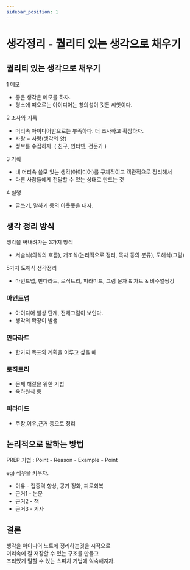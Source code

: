 ```yaml
---
sidebar_position: 1
---
```


# 생각정리 - 퀄리티 있는 생각으로 채우기

<head>
  <meta name="keywords" content="생각정리,퀄리티 있는 생각으로 채우기"/>
</head>

## 퀄리티 있는 생각으로 채우기

1 메모  
- 좋은 생각은 메모를 하자.  
- 평소에 떠오르는 아이디어는 창의성이 깃든 씨앗이다.    
 
2 조사와 기록  
- 머리속 아이디어만으로는 부족하다. 더 조사하고 확장하자.  
- 사랑 = 사량(생각의 양)
- 정보를 수집하자. ( 친구, 인터넷, 전문가 )

3 기획 
- 내 머리속 쓸모 있는 생각(아이디어)를 구체적이고 객관적으로 정리해서
- 다른 사람들에게 전달할 수 있는 상태로 만드는 것

4 실행
- 글쓰기, 말하기 등의 아웃풋을 내자.  


## 생각 정리 방식

생각을 써내려가는 3가지 방식
- 서술식(의식의 흐름), 개조식(논리적으로 정리, 목차 등의 분류), 도해식(그림)  


5가지 도해식 생각정리
- 마인드맵, 만다라트, 로직트리, 피라미드, 그림 문자 & 차트 & 비주얼씽킹

### 마인드맵
- 아이디어 발상 단계, 전체그림이 보인다. 
- 생각의 확장이 발생

### 만다라트
- 한가지 목표와 계획을 이루고 싶을 때

### 로직트리
- 문제 해결을 위한 기법
- 육하원칙 등

### 피라미드
- 주장,이유,근거 등으로 정리


## 논리적으로 말하는 방법

PREP 기법 : Point - Reason - Example - Point

eg) 식무을 키우자.
- 이유 - 집중력 향상, 공기 정화, 피로회복
- 근거1 - 논문
- 근거2 - 책
- 근거3 - 기사

## 결론

생각을 아이디어 노트에 정리하는것을 시작으로  
머리속에 잘 저장할 수 있는 구조를 만들고  
조리있게 말할 수 있는 스피치 기법에 익숙해지자.  
